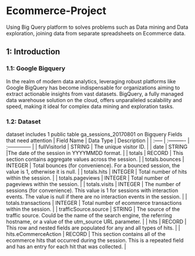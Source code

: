 # Ecommerce-Project
Using Big Query platform to solves problems such as Data mining and Data exploration, joining data from separate spreadsheets on Ecommerce data.
## 1: Introduction
### 1.1: Google Bigquery
In the realm of modern data analytics, leveraging robust platforms like Google BigQuery has become indispensable for organizations aiming to extract actionable insights from vast datasets. BigQuery, a fully managed data warehouse solution on the cloud, offers unparalleled scalability and speed, making it ideal for complex data mining and exploration tasks.
### 1.2: Dataset
dataset includes 1 public table ga_sessions_20170801 on Bigquery
Fields that need attention
| Field Name | Data Type | Description |
| :—– | :———- | :————– |
| fullVisitorId	| STRING | The unique visitor ID. |
| date | STRING |The date of the session in YYYYMMDD format. |
| totals | RECORD | This section contains aggregate values across the session. |
| totals.bounces |	INTEGER |	Total bounces (for convenience). For a bounced session, the value is 1, otherwise it is null. |
| totals.hits |	INTEGER	| Total number of hits within the session. |
| totals.pageviews |	INTEGER |	Total number of pageviews within the session. |
| totals.visits |	INTEGER |	The number of sessions (for convenience). This value is 1 for sessions with interaction events. The value is null if there are no interaction events in the session. |
| totals.transactions |	INTEGER |	Total number of ecommerce transactions within the session. |
| trafficSource.source | STRING	| The source of the traffic source. Could be the name of the search engine, the referring hostname, or a value of the utm_source URL parameter. |
| hits | RECORD |	This row and nested fields are populated for any and all types of hits. |
| hits.eCommerceAction |	RECORD	| This section contains all of the ecommerce hits that occurred during the session. This is a repeated field and has an entry for each hit that was collected. |

